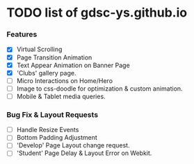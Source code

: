 # TODO list of gdsc-ys.github.io

### Features

- [x] Virtual Scrolling
- [x] Page Transition Animation
- [x] Text Appear Animation on Banner Page
- [x] 'Clubs' gallery page.
- [ ] Micro Interactions on Home/Hero
- [ ] Image to css-doodle for optimization & custom animation.
- [ ] Mobile & Tablet media queries.

### Bug Fix & Layout Requests

- [ ] Handle Resize Events
- [ ] Bottom Padding Adjustment
- [ ] 'Develop' Page Layout change request.
- [ ] 'Student' Page Delay & Layout Error on Webkit.
